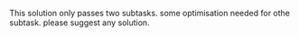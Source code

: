 This solution only passes two subtasks.
some optimisation needed for othe subtask.
please suggest any solution.
